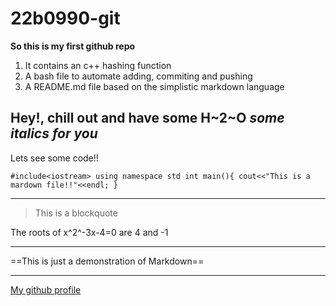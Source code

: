 # 22b0990-git
**So this is my first github repo**

1. It contains an c++ hashing function
2. A bash file to automate adding, commiting and pushing
3. A README.md file based on the simplistic markdown language

Hey!, chill out and have some H~2~O
*some italics for you*
---
Lets see some code!!

`#include<iostream>
using namespace std
int main(){
cout<<"This is a mardown file!!"<<endl;
}`

---

> This is a blockquote

The roots of x^2^-3x-4=0 are 4 and -1

---

==This is just a demonstration of Markdown==

---

[My github profile](https://github.com/yashjonjale)
